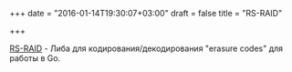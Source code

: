 +++
date = "2016-01-14T19:30:07+03:00"
draft = false
title = "RS-RAID"

+++

<p><a href="https://github.com/goayame/rsraid">RS-RAID</a> - Либа для кодирования/декодирования &quot;erasure codes&quot; для работы в Go.</p>

